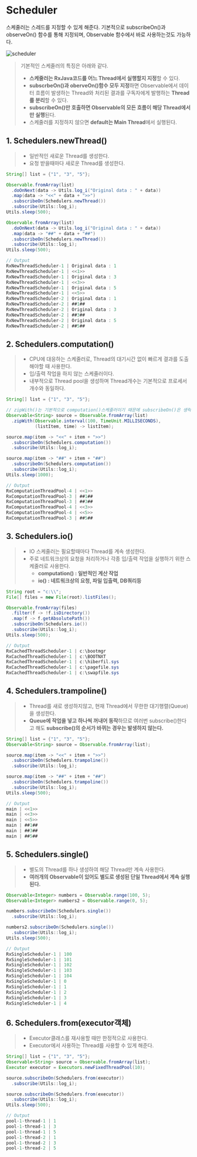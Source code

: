 # Scheduler

스케줄러는 스레드를 지정할 수 있게 해준다. 기본적으로 subscribeOn()과 observeOn() 함수를 통해 지정되며, Observable 함수에서 바로 사용하는것도 가능하다. 

![scheduler](http://reactivex.io/documentation/operators/images/schedulers.png)

> 기본적인 스케줄러의 특징은 아래와 같다.
>
> - **스케줄러는 RxJava코드를 어느 Thread에서 실행할지 지정**할 수 있다.
> - **subscrbeOn()과 oberveOn()함수 모두 지정**하면 Observable에서 데이터 흐름이 발생하는 Thread와 처리된 결과를 구독자에게 발행하는 **Thread를 분리**할 수 있다.
> - **subscribeOn()만 호출하면 Observable의 모든 흐름이 해당 Thread에서만 실행**된다.
> - 스케줄러를 지정하지 않으면 **default는 Main Thread**에서 실행된다.



## 1. Schedulers.newThread()

> - 일반적인 새로운 Thread를 생성한다.
> - 요청 받을때마다 새로운 Thread를 생성한다.

```java
String[] list = {"1", "3", "5"};

Observable.fromArray(list)
  .doOnNext(data -> Utils.log_i("Original data : " + data))
  .map(data -> "<<" + data + ">>")
  .subscribeOn(Schedulers.newThread())
  .subscribe(Utils::log_i);
Utils.sleep(500);

Observable.fromArray(list)
  .doOnNext(data -> Utils.log_i("Original data : " + data))
  .map(data -> "##" + data + "##")
  .subscribeOn(Schedulers.newThread())
  .subscribe(Utils::log_i);
Utils.sleep(500);
```

```java
// Output
RxNewThreadScheduler-1 | Original data : 1
RxNewThreadScheduler-1 | <<1>>
RxNewThreadScheduler-1 | Original data : 3
RxNewThreadScheduler-1 | <<3>>
RxNewThreadScheduler-1 | Original data : 5
RxNewThreadScheduler-1 | <<5>>
RxNewThreadScheduler-2 | Original data : 1
RxNewThreadScheduler-2 | ##1##
RxNewThreadScheduler-2 | Original data : 3
RxNewThreadScheduler-2 | ##3##
RxNewThreadScheduler-2 | Original data : 5
RxNewThreadScheduler-2 | ##5##
```





## 2. Schedulers.computation()

> - CPU에 대응하는 스케줄러로, Thread의 대기시간 없이 빠르게 결과를 도출해야할 때 사용한다.
> - 입/출력 작업을 하지 않는 스케줄러이다.
> - 내부적으로 Thread pool을 생성하며 Thread개수는 기본적으로 프로세서 개수와 동일하다.

```java
String[] list = {"1", "3", "5"};

// zipWith()는 기본적으로 computation()스케줄러이기 때문에 subscribeOn()은 생략해도 된다.
Observable<String> source = Observable.fromArray(list)
  .zipWith(Observable.interval(100, TimeUnit.MILLISECONDS),
           (listItem, time) -> listItem);

source.map(item -> "<<" + item + ">>")
  .subscribeOn(Schedulers.computation())
  .subscribe(Utils::log_i);

source.map(item -> "##" + item + "##")
  .subscribeOn(Schedulers.computation())
  .subscribe(Utils::log_i);
Utils.sleep(1000);
```

```java
// Output
RxComputationThreadPool-4 | <<1>>
RxComputationThreadPool-3 | ##1##
RxComputationThreadPool-3 | ##3##
RxComputationThreadPool-4 | <<3>>
RxComputationThreadPool-4 | <<5>>
RxComputationThreadPool-3 | ##5##
```





## 3. Schedulers.io()

> - IO 스케줄러는 필요할때마다 Thread를 계속 생성한다.
> - 주로 네트워크상의 요청을 처리하거나 각종 입/출력 작업을 실행하기 위한 스케줄러로 사용한다.
>   - **computation() : 일반적인 계산 작업**
>   - **io() : 네트워크상의 요청, 파일 입출력, DB쿼리등**

```java
String root = "c:\\";
File[] files = new File(root).listFiles();

Observable.fromArray(files)
  .filter(f -> !f.isDirectory())
  .map(f -> f.getAbsolutePath())
  .subscribeOn(Schedulers.io())
  .subscribe(Utils::log_i);
Utils.sleep(500);
```

```java
// Output
RxCachedThreadScheduler-1 | c:\bootmgr
RxCachedThreadScheduler-1 | c:\BOOTNXT
RxCachedThreadScheduler-1 | c:\hiberfil.sys
RxCachedThreadScheduler-1 | c:\pagefile.sys
RxCachedThreadScheduler-1 | c:\swapfile.sys
```





## 4. Schedulers.trampoline()

> - Thread를 새로 생성하지않고, 현재 Thread에서 무한한 대기행렬(Queue)을 생성한다.
> - **Queue에 작업을 넣고 하나씩 꺼내어 동작**하므로 여러번 subscribe()한다고 해도 **subscribe()의 순서가 바뀌는 경우는 발생하지 않는다.**

```java
String[] list = {"1", "3", "5"};
Observable<String> source = Observable.fromArray(list);

source.map(item -> "<<" + item + ">>")
  .subscribeOn(Schedulers.trampoline())
  .subscribe(Utils::log_i);

source.map(item -> "##" + item + "##")
  .subscribeOn(Schedulers.trampoline())
  .subscribe(Utils::log_i);
Utils.sleep(500);
```

```java
// Output
main | <<1>>
main | <<3>>
main | <<5>>
main | ##1##
main | ##3##
main | ##5##
```





## 5. Schedulers.single()

> - 별도의 Thread를 하나 생성하여 해당 Thread만 계속 사용한다.
> - **여러개의 Observable이 있어도 별도로 생성된 단일 Thread에서 계속 실행된다.**

```java
Observable<Integer> numbers = Observable.range(100, 5);
Observable<Integer> numbers2 = Observable.range(0, 5);

numbers.subscribeOn(Schedulers.single())
  .subscribe(Utils::log_i);

numbers2.subscribeOn(Schedulers.single())
  .subscribe(Utils::log_i);
Utils.sleep(500);
```

```java
// Output
RxSingleScheduler-1 | 100
RxSingleScheduler-1 | 101
RxSingleScheduler-1 | 102
RxSingleScheduler-1 | 103
RxSingleScheduler-1 | 104
RxSingleScheduler-1 | 0
RxSingleScheduler-1 | 1
RxSingleScheduler-1 | 2
RxSingleScheduler-1 | 3
RxSingleScheduler-1 | 4
```





## 6. Schedulers.from(executor객체)

> - Executor클래스를 재사용할 때만 한정적으로 사용한다.
> - Executor에서 사용하는 Thread를 사용할 수 있게 해준다.

```java
String[] list = {"1", "3", "5"};
Observable<String> source = Observable.fromArray(list);
Executor executor = Executors.newFixedThreadPool(10);

source.subscribeOn(Schedulers.from(executor))
  .subscribe(Utils::log_i);

source.subscribeOn(Schedulers.from(executor))
  .subscribe(Utils::log_i);
Utils.sleep(500);
```

```java
// Output
pool-1-thread-1 | 1
pool-1-thread-1 | 3
pool-1-thread-1 | 5
pool-1-thread-2 | 1
pool-1-thread-2 | 3
pool-1-thread-2 | 5
```

